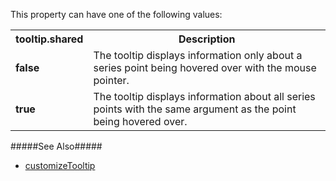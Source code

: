 This property can have one of the following values:

<table class="dx-table">
    <tr>
        <th>tooltip.shared</th>
        <th>Description</th>
    </tr>
    <tr>
        <td><b>false</b></td>
        <td>The tooltip displays information only about a series point being hovered over with the mouse pointer.</td>
    </tr>
    <tr>
        <td><b>true</b></td>
        <td>The tooltip displays information about all series points with the same argument as the point being hovered over.</td>
    </tr>
</table>

#####See Also#####
- [customizeTooltip](/api-reference/10%20UI%20Components/BaseChart/1%20Configuration/tooltip/customizeTooltip.md '{basewidgetpath}/Configuration/tooltip/#customizeTooltip')